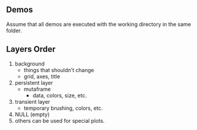 ## Demos

Assume that all demos are executed with the working directory in the same folder.

## Layers Order

1. background
    * things that shouldn't change
    * grid, axes, title
2. persistent layer
    * mutaframe
      * data, colors, size, etc.
3. transient layer
    * temporary brushing, colors, etc.
4. NULL (empty)
5. others can be used for special plots.



